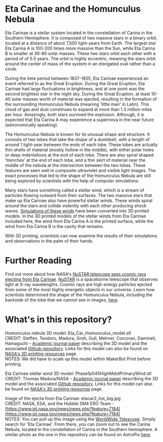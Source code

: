 # Eta Carinae and the Homunculus Nebula

Eta Carinae is a stellar system located in the constellation of Carina in the Southern Hemisphere. It is composed of two massive stars in a binary orbit, located at a distance of about 7,500 light-years from Earth. The largest star Eta Carina A is 100-200 times more massive than the Sun, while Eta Carina B is smaller at 30-80 solar masses. These two stars orbit each other with a period of of 5.5 years. The orbit is highly eccentric, meaning the stars orbit around the center of mass of the system in an elongated oval rather than a circle.

During the time period between 1837-1855, Eta Carinae experienced an event referred to as the Great Eruption. During the Great Eruption, Eta Carinae had large fluctuations in brightness, and at one point was the second brightest star in the night sky. During the Great Eruption, at least 10-40 solar masses worth of material was ejected, resulting in the formation of the surrounding Homunculus Nebula (meaning 'little man' in Latin). This cloud of gas and dust constinues to expand at more than 1.3 million miles per hour. Amazingly, both stars survived the explosion. Although, it is expected that Eta Carina A may experience a supernova in the near future (astronomically speaking). 

The Homunculus Nebula is known for its unusual shape and structure. It consists of two lobes that take the shape of a dumbbell, with a length of around 1 light-year between the ends of each lobe. These lobes are actually thin shells of material (mostly hollow in the middle), with either polar holes or deep indentations at the end of each lobe. There are also spiral shaped 'trenches' at the end of each lobe, and a thin skirt of material near the middle of the nebula at the intersection between the two lobes. These features are seen well in composite ultraviolet and visible light images. The exact processes that led to the shape of the Homunculus Nebula are still being explored by scientists with the help of computer simulations.

Many stars have something called a stellar wind, which is a stream of particles flowing outward from their surfaces. The two massive stars that make up Eta Carinae also have powerful stellar winds. These winds spiral around the stars and collide violently with each other producing shock waves. [Simulations of these winds](https://academic.oup.com/mnras/article/449/4/3780/1167282) have been converted into 3D printed models. In the 3D printed models of the stellar winds from Eta Carinae included here, the wind from Eta Carina A is the printed surface, while the wind from Eta Carina B is the cavity that remains.  

With 3D printing, scientists can now examine the results of their simulations and observations in the palm of their hands.    

# Further Reading       

Find out more about how NASA's [NuSTAR telescope sees cosmic rays ejecting from Eta Carinae](https://www.jpl.nasa.gov/news/news.php?feature=7184). [NuSTAR](https://www.nasa.gov/mission_pages/nustar/main/index.html) is a spaceborne telescope that observes light at X-ray wavelengths. Cosmic rays are high energy particles ejected from some of the most highly energetic objects in our universe. Learn how scientists determined the shape of the Homunculus Nebula, including the backside of the lobe that we cannot see in images, [here](https://www.nasa.gov/content/goddard/astronomers-bring-the-third-dimension-to-a-doomed-stars-outburst). 

# What's in this repository?

Homunculus nebula 3D model: Eta_Car_Homunculus_model.stl <br/>
CREDIT: Steffen, Teodoro, Madura, Groh, Gull, Mehner, Corcoran, Damineli, Hamaguchi - [Academic journal paper](https://academic.oup.com/mnras/article/442/4/3316/1351781) describing the 3D model and the associated [Github repository](https://github.com/nasa/NASA-3D-Resources/tree/master/3D%20Models/Eta%20Carinae%20Homunculus%20Nebula). Links for this model can also be found on [NASA's 3D printing resources](https://nasa3d.arc.nasa.gov/models/printable) page. <br/>
NOTES: We did have to scale up this model within MakerBot Print before printing.

Eta Carinae stellar wind 3D model: Phase1p045HighMdotPrimaryWind.stl <br/>
CREDIT: Thomas Madura/NASA - [Academic journal paper](https://academic.oup.com/mnras/article/449/4/3780/1167282) describing the 3D model and the associated [Github repository](https://github.com/nasa/NASA-3D-Resources/tree/master/3D%20Models/Eta%20Carinae%20High%20Mass-Loss%20Rate%20Version). Links for this model can also be found on [NASA's 3D printing resources](https://nasa3d.arc.nasa.gov/models/printable) page. 

Image of the ejecta from Eta Carinae: etacar2_hst_big.jpg <br/>
CREDIT: NASA, ESA, and the Hubble SM4 ERO Team - [https://www.jpl.nasa.gov/news/news.php?feature=7184](https://www.jpl.nasa.gov/news/news.php?feature=7184) <br/>
NOTES: You can pull up this image using the [WorldWide Telescope](http://www.worldwidetelescope.org/webclient/). Simply search for 'Eta Carinae'. From there, you can zoom out to see the Carina Nebula, located in the constellation of Carina in the Southern hemisphere. A similar photo as the one in this repository can be found on AstroPix [here](https://astropix.ipac.caltech.edu/image/esahubble/potw1208a).
